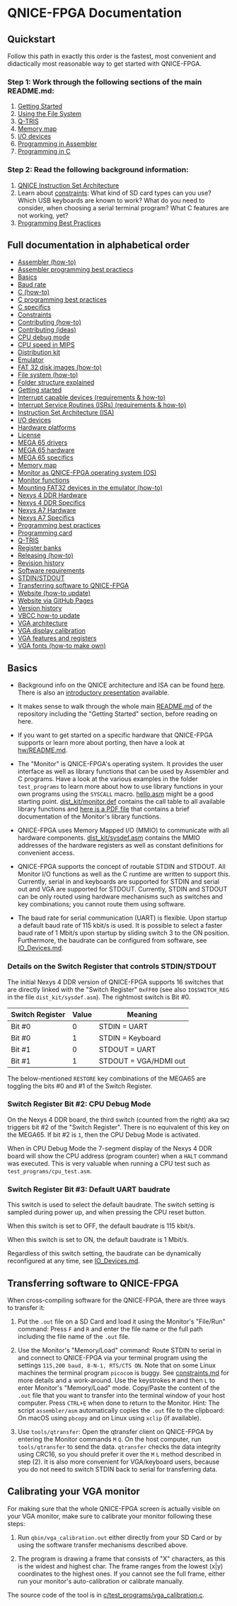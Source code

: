 QNICE-FPGA Documentation
========================

Quickstart
----------

Follow this path in exactly this order is the fastest, most convenient and
didactically most reasonable way to get started with QNICE-FPGA.

### Step 1: Work through the following sections of the main README.md:

1. [Getting Started](../README.md#getting-started)
2. [Using the File System](../README.md#using-the-file-system)
3. [Q-TRIS](../README.md#q-tris)
4. [Memory map](../README.md#memory-map)
5. [I/O devices](../README.md#io-devices)
6. [Programming in Assembler](../README.md#programming-in-assembler)
7. [Programming in C](../README.md#programming-in-c)

### Step 2: Read the following background information:

1. [QNICE Instruction Set Architecture](intro/qnice_intro.pdf)
2. Learn about [constraints](constraints.md): What kind of SD card types can
   you use? Which USB keyboards are known to work? What do you need to
   consider, when choosing a serial terminal program? What C features are
   not working, yet?
3. [Programming Best Practices](best-practices.md)

Full documentation in alphabetical order
----------------------------------------

* [Assembler (how-to)](../README.md#programming-in-assembler)
* [Assembler programming best practiecs](best-practices.md#native-qnice-assembler)
* [Basics](#basics)
* [Baud rate](IO_Devices.md#uart)
* [C (how-to)](../README.md#programming-in-c)
* [C programming best practices](best-practices.md#c)
* [C specifics](vbcc.md)
* [Constraints](constraints.md)
* [Contributing (how-to)](../CONTRIBUTING.md)
* [Contributing (ideas)](../TODO.txt)
* [CPU debug mode](#switch-register-bit-2-cpu-debug-mode)
* [CPU speed in MIPS](MIPS.md)
* [Distribution kit](../dist_kit/README.md)
* [Emulator](../emulator/README.md)
* [FAT 32 disk images (how-to)](emumount.txt)
* [File system (how-to)](../README.md#using-the-file-system)
* [Folder structure explained](folders.md)
* [Getting started](../README.md#getting-started)
* [Interrupt capable devices (requirements & how-to)](int-device.md)
* [Interrupt Service Routines (ISRs) (requirements & how-to)](best-practices.md#interrupt-service-routines-isrs)
* [Instruction Set Architecture (ISA)](intro/qnice_intro.pdf)
* [I/O devices](IO_Devices.md)
* [Hardware platforms](../hw/README.md)
* [License](../LICENSE.md)
* [MEGA 65 drivers](../vhdl/hw/MEGA65/README.md)
* [MEGA 65 hardware](../hw/README.md#mega65)
* [MEGA 65 specifics](../hw/README.md#specifics-of-the-mega65-hardware)
* [Memory map](../README.md#memory-map)
* [Monitor as QNICE-FPGA operating system (OS)](monitor-os.md)
* [Monitor functions](monitor/doc.pdf)
* [Mounting FAT32 devices in the emulator (how-to)](emumount.txt)
* [Nexys 4 DDR Hardware](../hw/README.md#nexys-4-ddr-and-nexys-a7)
* [Nexys 4 DDR Specifics](../hw/README.md#specifics-of-the-nexys-4-ddr-and-nexys-a7-hardware)
* [Nexys A7 Hardware](../hw/README.md#nexys-4-ddr-and-nexys-a7)
* [Nexys A7 Specifics](../hw/README.md#specifics-of-the-nexys-4-ddr-and-nexys-a7-hardware)
* [Programming best practices](best-practices.md)
* [Programming card](programming_card/programming_card_screen.pdf)
* [Q-TRIS](../README.md#q-tris)
* [Register banks](best-practices.md#register-banks)
* [Releasing (how-to)](how-to-release.md)
* [Revision history](../VERSIONS.txt)
* [Software requirements](requirements.txt)
* [STDIN/STDOUT](#details-on-the-switch-register-that-controls-stdinstdout)
* [Transferring software to QNICE-FPGA](#transferring-software-to-qnice-fpga)
* [Website (how-to update)](how-to-release.md#step-7-update-the-website-qnice-fpgacom)
* [Website via GitHub Pages](https://github.com/sy2002/QNICE-FPGA/blob/gh-pages/README.md)
* [Version history](../VERSIONS.txt)
* [VBCC how-to update](vbcc.md#updating-to-newer-compiler-versions)
* [VGA architecture](../vhdl/vga/README.md)
* [VGA display calibration](#calibrating-your-vga-monitor)
* [VGA features and registers](VGA_Features.md)
* [VGA fonts (how-to make own)](../vhdl/vga/font-howto.txt)

Basics
------

* Background info on the QNICE architecture and ISA can be found
  [here](http://qnice.sourceforge.net/). There is also an
  [introductory presentation](intro/qnice_intro.pdf) available.

* It makes sense to walk through the whole main [README.md](../README.md)
  of the repository including the "Getting Started" section, before reading
  on here.

* If you want to get started on a specific hardware that QNICE-FPGA supports
  or learn more about porting, then have a look at
  [hw/README.md](../hw/README.md).

* The "Monitor" is QNICE-FPGA's operating system. It provides the user
  interface as well as library functions that can be used by Assembler and C
  programs. Have a look at the various examples in the folder `test_programs`
  to learn more about how to use library functions in your own programs using
  the `SYSCALL` macro. [hello.asm](../test_programs/hello.asm) might be a good
  starting point. [dist_kit/monitor.def](../dist_kit/monitor.def) contains
  the call table to all available library functions and
  [here is a PDF file](monitor/doc.pdf) that contains a brief documentation of
  the Monitor's library functions.

* QNICE-FPGA uses Memory Mapped I/O (MMIO) to communicate with all hardware
  components. [dist_kit/sysdef.asm](../dist_kit/sysdef.asm) contains the
  MMIO addresses of the hardware registers as well as constant definitions
  for convenient access.

* QNICE-FPGA supports the concept of routable STDIN and STDOUT. All Monitor I/O
  functions as well as the C runtime are written to support this. Currently,
  serial in and keyboards are supported for STDIN and serial out and
  VGA are supported for STDOUT. Currently, STDIN and STDOUT can be only routed
  using hardware mechanisms such as switches and key combinations; you cannot
  route them using software.

* The baud rate for serial communication (UART) is flexible. Upon startup a
  default baud rate of 115 kbit/s is used. It is possible to select a faster
  baud rate of 1 Mbit/s upon startup by sliding switch 3 to the ON position.
  Furthermore, the baudrate can be configured from software,  see
  [IO_Devices.md](IO_Devices.md#uart).

### Details on the Switch Register that controls STDIN/STDOUT

The initial Nexys 4 DDR version of QNICE-FPGA supports 16 switches that are
directly linked with the "Switch Register" `0xFF00`
(see also `IO$SWITCH_REG` in the file `dist_kit/sysdef.asm`). The rightmost
switch is Bit #0.

|Switch Register| Value | Meaning                 |
|-------------- |-------|-------------------------|
|Bit #0         | 0     |STDIN  = UART            |
|Bit #0         | 1     |STDIN  = Keyboard        |
|Bit #1         | 0     |STDOUT = UART            |
|Bit #1         | 1     |STDOUT = VGA/HDMI out    |

The below-mentioned `RESTORE` key combinations of the MEGA65 are toggling
the bits #0 and #1 of the Switch Register.

### Switch Register Bit #2: CPU Debug Mode

On the Nexys 4 DDR board, the third switch (counted from the right) aka `SW2`
triggers bit #2 of the "Switch Register". There is no equivalent of this
key on the MEGA65. If bit #2 is `1`, then the CPU Debug Mode is activated.

When in CPU Debug Mode the 7-segment display of the Nexys 4 DDR board will show the
CPU address (program counter) when a `HALT` command was executed. This
is very valuable when running a CPU test such as `test_programs/cpu_test.asm`.

### Switch Register Bit #3: Default UART baudrate

This switch is used to select the default baudrate. The switch setting is
sampled during power up, and when pressing the CPU reset button.

When this switch is set to OFF, the default baudrate is 115 kbit/s.

When this switch is set to ON, the default baudrate is 1 Mbit/s.

Regardless of this switch setting, the baudrate can be dynamically reconfigured
at any time, see [IO_Devices.md](IO_Devices.md#uart).

Transferring software to QNICE-FPGA
-----------------------------------

When cross-compiling software for the QNICE-FPGA, there are three ways to
transfer it:

1. Put the `.out` file on a SD Card and load it using the Monitor's
   "File/Run" command: Press `F` and `R` and enter the file name or the
   full path including the file name of the `.out` file.

2. Use the Monitor's "Memory/Load" command: Route STDIN to serial in and
   connect to QNICE-FPGA via your terminal program using the settings `115,200
   baud, 8-N-1, RTS/CTS ON`. Note that on some Linux machines the terminal
   program `picocom` is buggy. See [constraints.md](constraints.md) for more
   details and a work-around.
   Use the keystrokes `M` and then `L` to enter Monitor's "Memory/Load" mode.
   Copy/Paste the content of the `.out` file that you want to transfer into the
   terminal window of your host computer.  Press `CTRL+E` when done to return
   to the Monitor. Hint: The script `assembler/asm` automatically copies the
   `.out` file to the clipboard: On macOS using `pbcopy` and on Linux using
   `xclip` (if available).

3. Use `tools/qtransfer`: Open the qtransfer client on QNICE-FPGA by
   entering the Monitor commands `M` `Q`. On the host computer, run
   `tools/qtransfer` to send the data. `qtransfer` checks the data integrity
   using CRC16, so you should prefer it over the `M` `L` method described
   in step (2). It is also more convenient for VGA/keyboard users, because
   you do not need to switch STDIN back to serial for transferring data.

Calibrating your VGA monitor
----------------------------

For making sure that the whole QNICE-FPGA screen is actually visible on your
VGA monitor, make sure to calibrate your monitor following these steps:

1. Run `qbin/vga_calibration.out` either directly from your SD Card or by using
   the software transfer mechanisms described above.

2. The program is drawing a frame that consists of "X" characters, as this is
   the widest and highest char. The frame ranges from the lowest (x|y)
   coordinates to the highest ones. If you cannot see the full frame, either
   run your monitor's auto-calibration or calibrate manually.

The source code of the tool is in
[c/test_programs/vga_calibration.c](../c/test_programs/vga_calibration.c).


